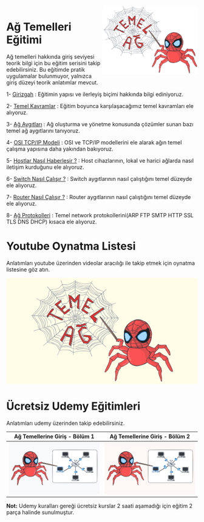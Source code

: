 <img align="right" width="250" height="180" src="https://raw.githubusercontent.com/taylanbildik/network-temelleri/main/cover/temel-network.webp">

# Ağ Temelleri Eğitimi
Ağ temelleri hakkında giriş seviyesi teorik bilgi için bu eğitim serisini takip edebilirsiniz. Bu eğitimde pratik uygulamalar bulunmuyor, yalnızca giriş düzeyi teorik anlatımlar mevcut.

1- [Girizgah](https://github.com/taylanbildik/network-temelleri/blob/main/girizgah.md) : Eğitimin yapısı ve ilerleyiş biçimi hakkında bilgi ediniyoruz.

2- [Temel Kavramlar](https://github.com/taylanbildik/network-temelleri/blob/main/temel-kavramlar.md) : Eğitim boyunca karşılaşacağımız temel kavramları ele alıyoruz.

3- [Ağ Aygıtları](https://github.com/taylanbildik/network-temelleri/blob/main/ag-aygitlari.md) : Ağ oluşturma ve yönetme konusunda çözümler sunan bazı temel ağ aygıtlarını tanıyoruz.

4- [OSI TCP/IP Modeli](https://github.com/taylanbildik/network-temelleri/blob/main/osi-modeli.md) : OSI ve TCP/IP modellerini ele alarak ağın temel çalışma yapısına daha yakından bakıyoruz.

5- [Hostlar Nasıl Haberleşir ?](https://github.com/taylanbildik/network-temelleri/blob/main/hostlar-nasil-haberlesir.md) : Host cihazlarının, lokal ve harici ağlarda nasıl iletişim kurduğunu ele alıyoruz.

6- [Switch Nasıl Çalışır ?](https://github.com/taylanbildik/network-temelleri/blob/main/switch-nasil-calisir.md) : Switch aygıtlarının nasıl çalıştığını temel düzeyde ele alıyoruz.

7- [Router Nasıl Çalışır ?](https://github.com/taylanbildik/network-temelleri/blob/main/router-nasil-calisir.md) : Router aygıtlarının nasıl çalıştığını temel düzeyde ele alıyoruz.

8- [Ağ Protokolleri](https://github.com/taylanbildik/network-temelleri/blob/main/ag-protokolleri.md) : Temel network protokollerini(ARP FTP SMTP HTTP SSL TLS DNS DHCP) kısaca ele alıyoruz.

# Youtube Oynatma Listesi

Anlatımları youtube üzerinden videolar aracılığı ile takip etmek için oynatma listesine göz atın.

[![Açıklama 1](https://raw.githubusercontent.com/taylanbildik/network-temelleri/main/cover/Thumb.png)](https://www.youtube.com/playlist?list=PLe-saRM3WlvNJFG4DfwYzTL9P20M6DPHj)


# Ücretsiz Udemy Eğitimleri

Anlatımları udemy üzerinden takip edebilirsiniz.

| Ağ Temellerine Giriş - Bölüm 1 | Ağ Temellerine Giriş - Bölüm 2 |
| ----------------------------- | ---------------------------- |
| [![Açıklama 1](https://raw.githubusercontent.com/taylanbildik/network-temelleri/main/cover/Network-Course-Cover1.png)](https://www.udemy.com/course/temel-ag-egitimi/) | [![Açıklama 2](https://raw.githubusercontent.com/taylanbildik/network-temelleri/main/cover/Network-Course-Cover2.png)](https://www.udemy.com/course/temel-ag-egitimi-2/)|

**Not:** Udemy kuralları gereği ücretsiz kurslar 2 saati aşamadığı için eğitim 2 parça halinde sunulmuştur.
